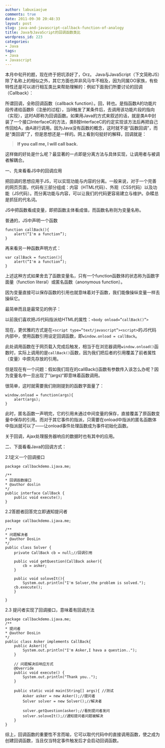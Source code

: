 ```yaml
---
author: labuxiaojue
comments: true
date: 2011-09-30 20:48:33
layout: post
slug: java-and-javascript-callback-function-of-analogy
title: Java与JavaScript的回调函数类比
wordpress_id: 223
categories:
- Java
tags:
- Java
- Javascript
---
```


本月中旬开的题，现在终于把坑添好了，Orz。
Java与JavaScript（下文简称JS）除了名称上的相似之外，其它方面也并非风马牛不相及，因为同属OO家族，有些特性还是可以进行相互类比来帮助理解的：例如下面我们所要讨论的回调（Callback）：

所谓回调，全称回调函数（callback function）。回，转也。是指函数A的功能片段传递给函数B（注册的过程），当B触发了某条件后，去调用该功能片段的指向（实现），这时A即称为回调函数。如果用Java的方式来叙述的话，就是类A中封装了一个接口InterfaceC的方法，类B按InterfaceC的约定实现该方法后再把自己传回给A，由A进行调用。因为Java没有函数的概念，这时就不是“函数回调”，而是“类回调”了，但是思想还是一样的。网上看到句挺好的解释，回调就是：


> **If you call me, I will call back.**


这样做的好处是什么呢？最显著的一点即是分离方法与具体实现，让调用者与被调者解耦合。
<!-- more -->
一、先来看看JS中的回调应用

把回调的思想应用于JS，可以实现功能与内容的分离。一般来说，对于一个完善的网页页面，代码有三部分组成：内容（HTML代码）、外观（CSS代码）以及功能（JS代码）。而分离功能与内容，可以让我们的代码更容易建立与维护。杂糅总是抓狂的代名词。

JS中把函数看成变量，即把函数主体看成值，而函数名称则为变量名称。

普通的，JS中声明一个函数

    
    function callBack(){
        alert(“I'm a function”);
    }


再来看另一种函数声明方式：

    
    var callBack = function(){
        alert(“I'm a function”);
    }


上述这种方式如果舍去了函数变量名，只有一个function函数体的状态称为函数字面量（function literal）或匿名函数（anonymous function）。

因为变量直接可以保存函数的引用也就意味着对于函数，我们能像操纵变量一样去操纵它。

最简单而且是最常见的例子：

以前我们喜欢把JS代码指派给HTML的属性：`<body onload=”callBack()”>`

现在，更优雅的方式是在`<script type=”text/javascript”><script>`的JS代码内部中，使用函数引用设定回调函数，即`window.onload = callBack`。

此处调用函数在于网页载入完成后触发，相当于在浏览器调用`window.onload()`函数时，实际上调用的是`callBack()`函数，因为我们把后者的引用覆盖了前者属性（变量）中原先存放的引用。

但是现在有一个问题：假如我们现在的callBack()函数有参数传入该怎么办呢？因为变量名中一旦出现了“(args)“即意味着函数调用。

很简单，这时就需要我们刚刚提到的函数字面量了：

    
    window.onload = function(args){
        alert(args);
    }


此时，匿名函数一声明完，它的引用未通过中间变量的保存，直接覆盖了原函数变量中保存的引用。而对于其它事件的指派，只需要在onload中指派的匿名函数体中指派就可以了——让onload事件处理函数成为事件初始化函数。

关于回调，Ajax处理服务器响应的数据时也有其中的应用。

二、下面看看Java的回调方式：

2.1定义一个回调接口

    
    
    package callbackdemo.ijava.me;
    
    /**
    * 回调函数接口
    * @author doslin
    */
    public interface CallBack {
        public void execute();
    }


2.2答题者回答完立即通知提问者

    
    
    package callbackdemo.ijava.me;
    
    /**
    * 问题解决者
    * @author DosLin
    */
    public class Solver {
        private CallBack cb = null;//回调引用
    
        public void getQuestion(CallBack asker){
            cb = asker;
        }
    
        public void soloveIt(){
            System.out.println("I'm Solver,the problem is solved.");
        cb.execute();
        }
    
    }


2.3 提问者实现了回调接口，意味着有回调方法

    
    package callbackdemo.ijava.me;
    /**
    * 提问者
    * @author DosLin
    */
    public class Asker implements CallBack{
        public Asker(){
            System.out.println("I'm Asker,I hava a question..");
        }
    
        // 问题解决后响应方式
        @Override
        public void execute() {
            System.out.println("Thank you..");
        }
    
        public static void main(String[] args){ //测试
            Asker asker = new Asker();//提问者
            Solver solver = new Solver();//解决者
    
            solver.getQuestion(asker);//看到提问者发问
            solver.soloveIt();//通知提问者问题被解决
        }
    }


综上，回调函数的重要性不言而喻，它可以取代代码中的直接调用函数，使之成为创建回调函数，当且仅当特定事件触发后才会启动回调函数。
